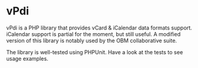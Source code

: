 # vPdi #

vPdi is a PHP library that provides vCard & iCalendar data formats support. iCalendar support is partial for the moment, but still useful. 
A modified version of this library is notably used by the OBM collaborative suite. 

The library is well-tested using PHPUnit. Have a look at the tests to see usage examples.


